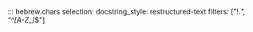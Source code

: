 ::: hebrew.chars
    selection:
      docstring_style: restructured-text 
      filters: ["!.*", "^[A-Z_]*$"]
